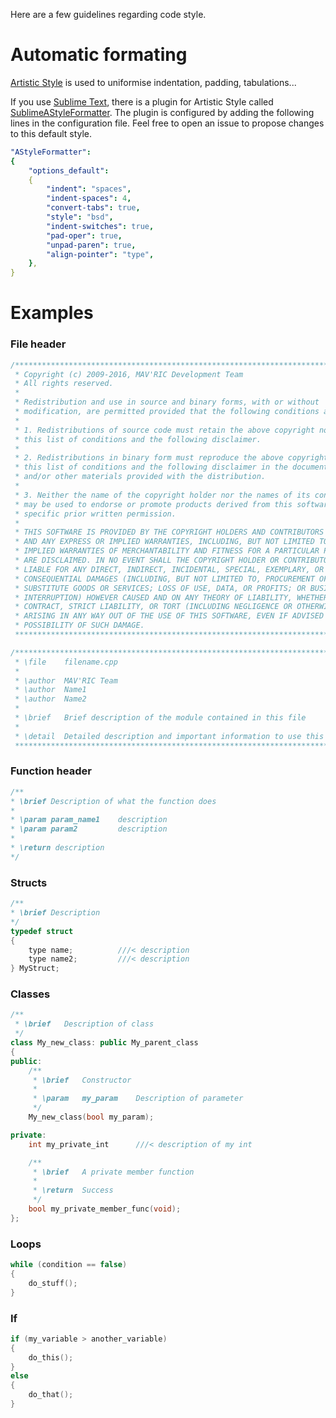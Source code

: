 Here are a few guidelines regarding code style.

# Automatic formating

[Artistic Style](http://astyle.sourceforge.net/) is used to uniformise indentation, padding, tabulations...

If you use [Sublime Text](https://www.sublimetext.com/), there is a plugin for Artistic Style called [SublimeAStyleFormatter](https://packagecontrol.io/packages/SublimeAStyleFormatter).
The plugin is configured by adding the following lines in the configuration file. Feel free to open an issue to propose changes to this default style.
```yaml
"AStyleFormatter":
{
    "options_default":
    {
        "indent": "spaces",
        "indent-spaces": 4,
        "convert-tabs": true,
        "style": "bsd",
        "indent-switches": true,
        "pad-oper": true,
        "unpad-paren": true,
        "align-pointer": "type",
    },
}

```


# Examples
### File header
```cpp
/*******************************************************************************
 * Copyright (c) 2009-2016, MAV'RIC Development Team
 * All rights reserved.
 *
 * Redistribution and use in source and binary forms, with or without
 * modification, are permitted provided that the following conditions are met:
 *
 * 1. Redistributions of source code must retain the above copyright notice,
 * this list of conditions and the following disclaimer.
 *
 * 2. Redistributions in binary form must reproduce the above copyright notice,
 * this list of conditions and the following disclaimer in the documentation
 * and/or other materials provided with the distribution.
 *
 * 3. Neither the name of the copyright holder nor the names of its contributors
 * may be used to endorse or promote products derived from this software without
 * specific prior written permission.
 *
 * THIS SOFTWARE IS PROVIDED BY THE COPYRIGHT HOLDERS AND CONTRIBUTORS "AS IS"
 * AND ANY EXPRESS OR IMPLIED WARRANTIES, INCLUDING, BUT NOT LIMITED TO, THE
 * IMPLIED WARRANTIES OF MERCHANTABILITY AND FITNESS FOR A PARTICULAR PURPOSE
 * ARE DISCLAIMED. IN NO EVENT SHALL THE COPYRIGHT HOLDER OR CONTRIBUTORS BE
 * LIABLE FOR ANY DIRECT, INDIRECT, INCIDENTAL, SPECIAL, EXEMPLARY, OR
 * CONSEQUENTIAL DAMAGES (INCLUDING, BUT NOT LIMITED TO, PROCUREMENT OF
 * SUBSTITUTE GOODS OR SERVICES; LOSS OF USE, DATA, OR PROFITS; OR BUSINESS
 * INTERRUPTION) HOWEVER CAUSED AND ON ANY THEORY OF LIABILITY, WHETHER IN
 * CONTRACT, STRICT LIABILITY, OR TORT (INCLUDING NEGLIGENCE OR OTHERWISE)
 * ARISING IN ANY WAY OUT OF THE USE OF THIS SOFTWARE, EVEN IF ADVISED OF THE
 * POSSIBILITY OF SUCH DAMAGE.
 ******************************************************************************/

/*******************************************************************************
 * \file    filename.cpp
 *
 * \author  MAV'RIC Team
 * \author  Name1
 * \author  Name2
 *
 * \brief   Brief description of the module contained in this file
 *
 * \detail  Detailed description and important information to use this module
 ******************************************************************************/
```

### Function header
```cpp
/**
* \brief Description of what the function does
*
* \param param_name1    description
* \param param2         description
*
* \return description
*/
```


### Structs
```cpp
/**
* \brief Description
*/
typedef struct
{
    type name;          ///< description
    type name2;         ///< description
} MyStruct;
```


### Classes
```cpp
/**
 * \brief   Description of class
 */
class My_new_class: public My_parent_class
{
public:
    /**
     * \brief   Constructor
     *
     * \param   my_param    Description of parameter
     */
    My_new_class(bool my_param);

private:
    int my_private_int      ///< description of my int

    /**
     * \brief   A private member function
     *
     * \return  Success
     */
    bool my_private_member_func(void);
};
```


### Loops
```cpp
while (condition == false)
{
    do_stuff();
}
```


### If
```cpp
if (my_variable > another_variable)
{
    do_this();
}
else
{
    do_that();
}
```